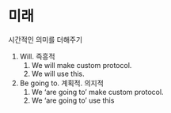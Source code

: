# 미래
시간적인 의미를 더해주기
1. Will. 즉흥적
    1. We will make custom protocol.
    2. We will use this.
2. Be going to. 계획적. 의지적
    1. We ‘are going to’ make custom protocol.
    2. We ‘are going to’ use this
